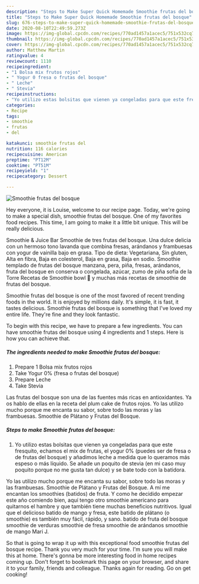 ```yaml
---
description: "Steps to Make Super Quick Homemade Smoothie frutas del bosque"
title: "Steps to Make Super Quick Homemade Smoothie frutas del bosque"
slug: 676-steps-to-make-super-quick-homemade-smoothie-frutas-del-bosque
date: 2020-08-10T22:49:59.273Z
image: https://img-global.cpcdn.com/recipes/770ad1457a1acec5/751x532cq70/smoothie-frutas-del-bosque-foto-principal.jpg
thumbnail: https://img-global.cpcdn.com/recipes/770ad1457a1acec5/751x532cq70/smoothie-frutas-del-bosque-foto-principal.jpg
cover: https://img-global.cpcdn.com/recipes/770ad1457a1acec5/751x532cq70/smoothie-frutas-del-bosque-foto-principal.jpg
author: Matthew Martin
ratingvalue: 4
reviewcount: 1110
recipeingredient:
- "1 Bolsa mix frutos rojos"
- " Yogur 0 fresa o frutas del bosque"
- " Leche"
- " Stevia"
recipeinstructions:
- "Yo utilizo estas bolsitas que vienen ya congeladas para que este fresquito, echamos el mix de frutas, el yogur 0% (puedes ser de fresa o de frutas del bosque) y añadimos leche a medida que lo queramos más espeso o más líquido. Se añade un poquito de stevia (en mi caso muy poquito porque no me gusta tan dulce) y se bate todo con la batidora."
categories:
- Recipe
tags:
- smoothie
- frutas
- del

katakunci: smoothie frutas del 
nutrition: 116 calories
recipecuisine: American
preptime: "PT12M"
cooktime: "PT51M"
recipeyield: "1"
recipecategory: Dessert

---
```



![Smoothie frutas del bosque](https://img-global.cpcdn.com/recipes/770ad1457a1acec5/751x532cq70/smoothie-frutas-del-bosque-foto-principal.jpg)

Hey everyone, it is Louise, welcome to our recipe page. Today, we're going to make a special dish, smoothie frutas del bosque. One of my favorites food recipes. This time, I am going to make it a little bit unique. This will be really delicious.

Smoothie &amp; Juice Bar Smoothie de tres frutas del bosque. Una dulce delicia con un hermoso tono lavanda que combina fresas, arándanos y frambuesas con yogur de vainilla bajo en grasa. Tipo de dieta: Vegetariana, Sin gluten, Alta en fibra, Baja en colesterol, Baja en grasa, Baja en sodio. Smoothie templado de frutas del bosque manzana, pera, piña, fresas, arándanos, fruta del bosque en conserva o congelada, azúcar, zumo de piña sofia de la Torre Recetas de Smoothie bowl 🥤 y muchas más recetas de smoothie de frutas del bosque.

Smoothie frutas del bosque is one of the most favored of recent trending foods in the world. It is enjoyed by millions daily. It's simple, it is fast, it tastes delicious. Smoothie frutas del bosque is something that I've loved my entire life. They're fine and they look fantastic.


To begin with this recipe, we have to prepare a few ingredients. You can have smoothie frutas del bosque using 4 ingredients and 1 steps. Here is how you can achieve that.

<!--inarticleads1-->

##### The ingredients needed to make Smoothie frutas del bosque:

1. Prepare 1 Bolsa mix frutos rojos
1. Take  Yogur 0% (fresa o frutas del bosque)
1. Prepare  Leche
1. Take  Stevia


Las frutas del bosque son una de las fuentes más ricas en antioxidantes. Ya os hablo de ellas en la receta del plum cake de frutos rojos. Yo las utilizo mucho porque me encanta su sabor, sobre todo las moras y las frambuesas. Smoothie de Plátano y Frutas del Bosque. 

<!--inarticleads2-->

##### Steps to make Smoothie frutas del bosque:

1. Yo utilizo estas bolsitas que vienen ya congeladas para que este fresquito, echamos el mix de frutas, el yogur 0% (puedes ser de fresa o de frutas del bosque) y añadimos leche a medida que lo queramos más espeso o más líquido. Se añade un poquito de stevia (en mi caso muy poquito porque no me gusta tan dulce) y se bate todo con la batidora.


Yo las utilizo mucho porque me encanta su sabor, sobre todo las moras y las frambuesas. Smoothie de Plátano y Frutas del Bosque. A mí me encantan los smoothies (batidos) de fruta. Y como he decidido empezar este año comiendo bien, aquí tengo otro smoothie americano para quitarnos el hambre y que también tiene muchas beneficios nutritivos. Igual que el delicioso batido de mango y fresa, este batido de plátano (o smoothie) es también muy fácil, rápido, y sano. batido de fruta del bosque smoothie de verduras smoothie de fresa smoothie de arándanos smoothie de mango Mari J. 

So that is going to wrap it up with this exceptional food smoothie frutas del bosque recipe. Thank you very much for your time. I'm sure you will make this at home. There's gonna be more interesting food in home recipes coming up. Don't forget to bookmark this page on your browser, and share it to your family, friends and colleague. Thanks again for reading. Go on get cooking!

